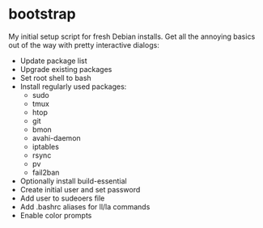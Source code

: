 # bootstrap
My initial setup script for fresh Debian installs. Get all the annoying basics out of the way with pretty interactive dialogs:

- Update package list
- Upgrade existing packages
- Set root shell to bash
- Install regularly used packages:
  - sudo
  - tmux
  - htop
  - git
  - bmon
  - avahi-daemon
  - iptables
  - rsync
  - pv
  - fail2ban
- Optionally install build-essential
- Create initial user and set password
- Add user to sudeoers file
- Add .bashrc aliases for ll/la commands
- Enable color prompts
